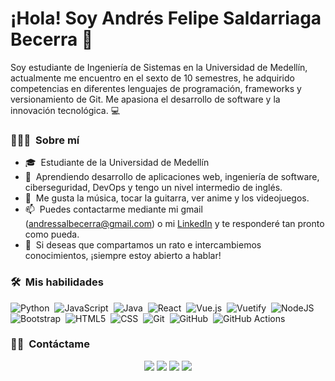 # ¡Hola! Soy Andrés Felipe Saldarriaga Becerra 👋


Soy estudiante de Ingeniería de Sistemas en la Universidad de Medellín, actualmente me encuentro en el sexto de 10 semestres, he adquirido competencias en diferentes lenguajes de programación, frameworks y versionamiento de Git. Me apasiona el desarrollo de software y la innovación tecnológica. 💻

### 👨🏻‍💻 &nbsp;Sobre mí

- 🎓 &nbsp;Estudiante de la Universidad de Medellín
- 🌱 &nbsp;Aprendiendo desarrollo de aplicaciones web, ingeniería de software, ciberseguridad, DevOps y tengo un nivel intermedio de inglés.
- 💬 &nbsp;Me gusta la música, tocar la guitarra, ver anime y los videojuegos.
- 📫 &nbsp;Puedes contactarme mediante mi gmail (andressalbecerra@gmail.com) o mi [LinkedIn](linkedin.com/in/ddragnell) y te responderé tan pronto como pueda.
- 📄 &nbsp;Si deseas que compartamos un rato e intercambiemos conocimientos, ¡siempre estoy abierto a hablar!


### 🛠 &nbsp;Mis habilidades

![Python](https://img.shields.io/badge/python-3670A0?style=for-the-badge&logo=python&logoColor=ffdd54)&nbsp;
![JavaScript](https://img.shields.io/badge/javascript-%23323330.svg?style=for-the-badge&logo=javascript&logoColor=%23F7DF1E)&nbsp;
![Java](https://img.shields.io/badge/java-%23ED8B00.svg?style=for-the-badge&logo=openjdk&logoColor=white)&nbsp;
![React](https://img.shields.io/badge/react-%2320232a.svg?style=for-the-badge&logo=react&logoColor=%2361DAFB)&nbsp;
![Vue.js](https://img.shields.io/badge/vuejs-%2335495e.svg?style=for-the-badge&logo=vuedotjs&logoColor=%234FC08D)&nbsp;
![Vuetify](https://img.shields.io/badge/Vuetify-1867C0?style=for-the-badge&logo=vuetify&logoColor=AEDDFF)&nbsp;
![NodeJS](https://img.shields.io/badge/node.js-6DA55F?style=for-the-badge&logo=node.js&logoColor=white)&nbsp;
![Bootstrap](https://img.shields.io/badge/bootstrap-%238511FA.svg?style=for-the-badge&logo=bootstrap&logoColor=white)&nbsp;
![HTML5](https://img.shields.io/badge/html5-%23E34F26.svg?style=for-the-badge&logo=html5&logoColor=white)&nbsp;
![CSS](https://img.shields.io/badge/css3-%231572B6.svg?style=for-the-badge&logo=css3&logoColor=white)&nbsp;
![Git](https://img.shields.io/badge/git-%23F05033.svg?style=for-the-badge&logo=git&logoColor=white)&nbsp;
![GitHub](https://img.shields.io/badge/github-%23121011.svg?style=for-the-badge&logo=github&logoColor=white)&nbsp;
![GitHub Actions](https://img.shields.io/badge/github%20actions-%232671E5.svg?style=for-the-badge&logo=githubactions&logoColor=white)&nbsp;


### 🤝🏻 &nbsp;Contáctame

<p align="center">
<a href="https://linkedin.com/in/ddragnell" target="_blank"><img src="https://img.shields.io/badge/linkedin-%230077B5.svg?style=for-the-badge&logo=linkedin&logoColor=white)"/></a>
<a href="mailto:andressalbecerra@gmail.com" target="_blank"><img src="https://img.shields.io/badge/Gmail-D14836?style=for-the-badge&logo=gmail&logoColor=white"/></a>
<a href="https://www.instagram.com/andrez_carne_de_res/" target="_blank"><img src="https://img.shields.io/badge/Instagram-%23E4405F.svg?style=for-the-badge&logo=Instagram&logoColor=white"/></a>
<a href="https://www.facebook.com/ndres.UwU/" target="_blank"><img src="https://img.shields.io/badge/Facebook-%231877F2.svg?style=for-the-badge&logo=Facebook&logoColor=white"/></a>
